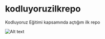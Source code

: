 # kodluyoruzilkrepo
Kodluyoruz Eğitimi kapsamında açtığım ilk repo


![Alt text](<../../../../private/var/folders/sr/v2tm5bvn3vdb1bjyndp7rp6h0000gn/T/com.apple.Photos.NSItemProvider/uuid=D4EE3A59-B2AF-4308-BFAA-7CABB3ECD9C1&library=1&type=1&mode=1&loc=true&cap=true.jpeg/ -2.jpeg>)